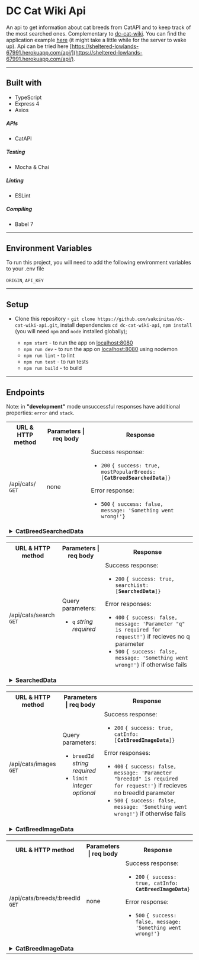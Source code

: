# DC Cat Wiki Api

An api to get information about cat breeds from CatAPI and to keep track of the most searched ones. Complementary to [dc-cat-wiki](https://github.com/sukcinitas/dc-cat-wiki). You can find the application example [here](https://cats-wiki.netlify.app/) (it might take a little while for the server to wake up). Api can be tried here [https://sheltered-lowlands-67991.herokuapp.com/api/](https://sheltered-lowlands-67991.herokuapp.com/api/).

---

## Built with

- TypeScript
- Express 4
- Axios

##### APIs

- CatAPI

##### Testing

- Mocha & Chai

##### Linting

- ESLint

##### Compiling 

- Babel 7

---

## Environment Variables

To run this project, you will need to add the following environment variables to your .env file

`ORIGIN`, `API_KEY`

---

## Setup

- Clone this repository - `git clone https://github.com/sukcinitas/dc-cat-wiki-api.git`, install dependencies `cd dc-cat-wiki-api`, `npm install` (you will need `npm` and `node` installed globally);

  - `npm start` - to run the app on [localhost:8080](http://localhost:8080/) 
  - `npm run dev` - to run the app on [localhost:8080](http://localhost:8080/) using nodemon
  - `npm run lint` - to lint
  - `npm run test` - to run tests
  - `npm run build` - to build

---

## Endpoints

Note: in **"development"** mode unsuccessful responses have additional properties: <code>error</code> and <code>stack</code>.

<table>
  <tr>
    <th>URL & HTTP method</th>
    <th>Parameters | req body</th>
    <th>Response</th>
  </tr>
  <tr>
    <td>/api/cats/ <code>GET</code></td>
    <td>none</td>
    <td>
      Success response: <ul><li><code>200</code> <code>{ success: true, mostPopularBreeds: [<b>CatBreedSearchedData</b>]}</code></li></ul> Error response: <ul><li><code>500</code> <code>{ success: false, message: 'Something went wrong!'}</code></li></ul>
    </td>
  </tr>
  <tr>
    <td colspan="3"><details>
      <summary><b>CatBreedSearchedData</b></summary>
      <pre>
      {
        weight: {
          imperial: <em>string</em>,
          metric: <em>string</em>,
        }
        id: <em>string</em>,
        name: <em>string</em>,
        cfa_url: <em>string</em>,
        vetstreet_url: <em>string</em>,
        vcahospitals_url: <em>string</em>,
        temperament: <em>string</em>,
        origin: <em>string</em>,
        country_codes: <em>string</em>,
        country_code: <em>string</em>,
        description: <em>string</em>,
        life_span: <em>string</em>,
        indoor: <em>number</em>,
        lap: <em>number</em>,
        alt_names: <em>string</em>,
        adaptability: <em>number</em>,
        affection_level: <em>number</em>,
        child_friendly: <em>number</em>,
        dog_friendly: <em>number</em>,
        energy_level: <em>number</em>,
        grooming: <em>number</em>,
        health_issues: <em>number</em>,
        intelligence: <em>number</em>,
        shedding_level: <em>number</em>,
        social_needs: <em>number</em>,
        stranger_friendly: <em>number</em>,
        vocalisation: <em>number</em>,
        experimental: <em>number</em>,
        hairless: <em>number</em>,
        natural: <em>number</em>,
        rare: <em>number</em>,
        rex: <em>number</em>,
        suppressed_tail: <em>number</em>,
        short_legs: <em>number</em>,
        wikipedia_url: <em>string</em>,
        hypoallergenic: <em>number</em>,
        reference_image_id: <em>string</em>,
        image: {
          id?: <em>string</em>,
          url: <em>string</em>,
          width?: <em>number</em>,
          height?: <em>number</em>,
        },
        searched: <em>number</em>
      }
      </pre>
    </details>
    </td>
  </tr>
</table>

<table>
  <tr>
    <th>URL & HTTP method</th>
    <th>Parameters | req body</th>
    <th>Response</th>
  </tr>
  <tr>
    <td>/api/cats/search <code>GET</code></td>
    <td>
      Query parameters:
      <ul>
        <li><code>q</code> <em>string required</em></li>
      </code>
    </td>
    <td>
      Success response: <ul><li><code>200</code> <code>{ success: true, searchList: [<b>SearchedData</b>]}</code></li></ul> Error responses: <ul><li><code>400</code> <code>{ success: false, message: 'Parameter "q" is required for request!'}</code> if recieves no q parameter</li><li><code>500</code> <code>{ success: false, message: 'Something went wrong!'}</code> if otherwise fails</li></ul>
    </td>
  </tr>
  <tr>
    <td colspan="3">
      <details>
        <summary><b>SearchedData</b></summary>
        <pre>
        {
          id: <em>string</em>,
          name: <em>string</em>,
        }
        </pre>
      </details>
    </td>
  </tr>
</table>

<table>
  <tr>
    <th>URL & HTTP method</th>
    <th>Parameters | req body</th>
    <th>Response</th>
  </tr>
  <tr>
    <td>/api/cats/images <code>GET</code></td>
    <td>
      Query parameters:
      <ul><li><code>breedId</code>  <em>string required</em></li><li><code>limit</code>  <em>integer optional</em></li></ul>
    </td>
    <td>
      Success response: <ul><li><code>200</code> <code>{ success: true, catInfo: [<b>CatBreedImageData</b>]}</code></li></ul> Error responses: <ul><li><code>400</code> <code>{ success: false, message: 'Parameter "breedId" is required for request!'}</code> if recieves no breedId parameter</li><li><code>500</code> <code>{ success: false, message: 'Something went wrong!'}</code> if otherwise fails</li></ul>
    </td>
  </tr>
  <tr>
    <td colspan="3">
      <details>
        <summary><b>CatBreedImageData</b></summary>
        <pre>
        {
          breeds: [
              weight: {
              imperial: <em>string</em>,
              metric: <em>string</em>,
            }
            id: <em>string</em>,
            name: <em>string</em>,
            cfa_url: <em>string</em>,
            vetstreet_url: <em>string</em>,
            vcahospitals_url: <em>string</em>,
            temperament: <em>string</em>,
            origin: <em>string</em>,
            country_codes: <em>string</em>,
            country_code: <em>string</em>,
            description: <em>string</em>,
            life_span: <em>string</em>,
            indoor: <em>number</em>,
            lap: <em>number</em>,
            alt_names: <em>string</em>,
            adaptability: <em>number</em>,
            affection_level: <em>number</em>,
            child_friendly: <em>number</em>,
            dog_friendly: <em>number</em>,
            energy_level: <em>number</em>,
            grooming: <em>number</em>,
            health_issues: <em>number</em>,
            intelligence: <em>number</em>,
            shedding_level: <em>number</em>,
            social_needs: <em>number</em>,
            stranger_friendly: <em>number</em>,
            vocalisation: <em>number</em>,
            experimental: <em>number</em>,
            hairless: <em>number</em>,
            natural: <em>number</em>,
            rare: <em>number</em>,
            rex: <em>number</em>,
            suppressed_tail: <em>number</em>,
            short_legs: <em>number</em>,
            wikipedia_url: <em>string</em>,
            hypoallergenic: <em>number</em>,
            reference_image_id: <em>string</em>,
          ],
          id: <em>string</em>,
          url: <em>string</em>,
          width: <em>number</em>,
          height: <em>number</em>
        }
        </pre>
      </details>
    </td>
  </tr>
</table>

<table>
  <tr>
    <th>URL & HTTP method</th>
    <th>Parameters | req body</th>
    <th>Response</th>
  </tr>
  <tr>
    <td>/api/cats/breeds/:breedId <code>GET</code></td>
    <td>none</td>
    <td>
      Success response: <ul><li><code>200</code> <code>{ success: true, catInfo: <b>CatBreedImageData</b>}</code></li></ul> Error response: <ul><li><code>500</code> <code>{ success: false, message: 'Something went wrong!'}</code></li></ul>
    </td>
  </tr>
  <tr>
    <td colspan="3">
      <details>
        <summary><b>CatBreedImageData</b></summary>
        <pre>
        {
          breeds: [
              weight: {
              imperial: <em>string</em>,
              metric: <em>string</em>,
            }
            id: <em>string</em>,
            name: <em>string</em>,
            cfa_url: <em>string</em>,
            vetstreet_url: <em>string</em>,
            vcahospitals_url: <em>string</em>,
            temperament: <em>string</em>,
            origin: <em>string</em>,
            country_codes: <em>string</em>,
            country_code: <em>string</em>,
            description: <em>string</em>,
            life_span: <em>string</em>,
            indoor: <em>number</em>,
            lap: <em>number</em>,
            alt_names: <em>string</em>,
            adaptability: <em>number</em>,
            affection_level: <em>number</em>,
            child_friendly: <em>number</em>,
            dog_friendly: <em>number</em>,
            energy_level: <em>number</em>,
            grooming: <em>number</em>,
            health_issues: <em>number</em>,
            intelligence: <em>number</em>,
            shedding_level: <em>number</em>,
            social_needs: <em>number</em>,
            stranger_friendly: <em>number</em>,
            vocalisation: <em>number</em>,
            experimental: <em>number</em>,
            hairless: <em>number</em>,
            natural: <em>number</em>,
            rare: <em>number</em>,
            rex: <em>number</em>,
            suppressed_tail: <em>number</em>,  
            short_legs: <em>number</em>,
            wikipedia_url: <em>string</em>,
            hypoallergenic: <em>number</em>,
            reference_image_id: <em>string</em>,
          ],
          id: <em>string</em>,
          url: <em>string</em>,
          width: <em>number</em>,
          height: <em>number</em>
        }
        </pre>
      </details>
    </td>
  </tr>
</table>